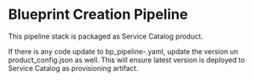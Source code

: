 # Blueprint Creation Pipeline

This pipeline stack is packaged as Service Catalog product.

If there is any code update to bp_pipeline-<version>.yaml, update the version un product_config.json as well. This will ensure latest version is deployed to Service Catalog as provisioning artifact.
